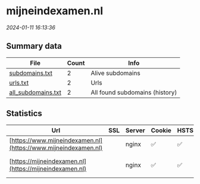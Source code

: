 # mijneindexamen.nl
*2024-01-11 16:13:36*
## Summary data


| File       | Count | Info |
|------------|-------|------|
|[subdomains.txt](/data/mijneindexamen.nl/subdomains.txt)|2|Alive subdomains|
|[urls.txt](/data/mijneindexamen.nl/urls.txt)|2|Urls|
|[all_subdomains.txt](/data/mijneindexamen.nl/all_subdomains.txt)|2|All found subdomains (history)|


## Statistics


| Url | SSL | Server | Cookie | HSTS | CSP | XFO | XXP | RP | Tech |Title |
|------------|-------|------|------|------|------|------|------|------|------|------|
|[https://www.mijneindexamen.nl](https://www.mijneindexamen.nl)| |nginx|:white_check_mark: |:white_check_mark: | | :white_check_mark: | :white_check_mark: | :white_check_mark: |HSTS Nginx||
|[https://mijneindexamen.nl](https://mijneindexamen.nl)| |nginx|:white_check_mark: |:white_check_mark: | | :white_check_mark: | :white_check_mark: | :white_check_mark: |HSTS Nginx|301 Moved Perman...|